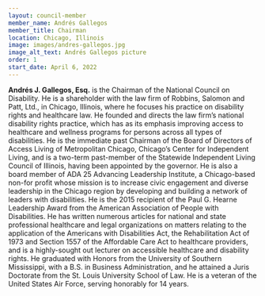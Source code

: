 ```yaml
---
layout: council-member
member_name: Andrés Gallegos
member_title: Chairman
location: Chicago, Illinois
image: images/andres-gallegos.jpg
image_alt_text: Andrés Gallegos picture
order: 1
start_date: April 6, 2022
---
```


**Andrés J. Gallegos, Esq.** is the Chairman of the National Council on Disability. He is a shareholder with the law firm of Robbins, Salomon and Patt, Ltd., in Chicago, Illinois, where he focuses his practice on disability rights and healthcare law. He founded and directs the law firm’s national disability rights practice, which has as its emphasis improving access to healthcare and wellness programs for persons across all types of disabilities. He is the immediate past Chairman of the Board of Directors of Access Living of Metropolitan Chicago, Chicago’s Center for Independent Living, and is a two-term past-member of the Statewide Independent Living Council of Illinois, having been appointed by the governor. He is also a board member of ADA 25 Advancing Leadership Institute, a Chicago-based non-for profit whose mission is to increase civic engagement and diverse leadership in the Chicago region by developing and building a network of leaders with disabilities. He is the 2015 recipient of the Paul G. Hearne Leadership Award from the American Association of People with Disabilities. He has written numerous articles for national and state professional healthcare and legal organizations on matters relating to the application of the Americans with Disabilities Act, the Rehabilitation Act of 1973 and Section 1557 of the Affordable Care Act to healthcare providers, and is a highly-sought out lecturer on accessible healthcare and disability rights. He graduated with Honors from the University of Southern Mississippi, with a B.S. in Business Administration, and he attained a Juris Doctorate from the St. Louis University School of Law. He is a veteran of the United States Air Force, serving honorably for 14 years.
